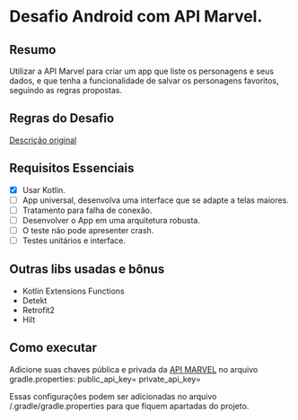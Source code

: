 # Desafio Android com API Marvel.

## Resumo
Utilizar a API Marvel para criar um app que liste os personagens e seus dados, e que tenha a funcionalidade de salvar os personagens favoritos, seguindo as regras propostas.

## Regras do Desafio
[Descrição original](https://github.com/jjfernandes87/Challenge/blob/master/README_Android_Senior.md)

## Requisitos Essenciais
- [X] Usar Kotlin.
- [ ] App universal, desenvolva uma interface que se adapte a telas maiores.
- [ ] Tratamento para falha de conexão.
- [ ] Desenvolver o App em uma arquitetura robusta.
- [ ] O teste não pode apresenter crash.
- [ ] Testes unitários e interface.

## Outras libs usadas e bônus
- Kotlin Extensions Functions
- Detekt
- Retrofit2
- Hilt

## Como executar
Adicione suas chaves pública e privada da [API MARVEL](https://developer.marvel.com/docs) no arquivo gradle.properties:
public_api_key=<chave publica>
private_api_key=<chave privada>

Essas configurações podem ser adicionadas no arquivo <user>/.gradle/gradle.properties para que fiquem apartadas do projeto.